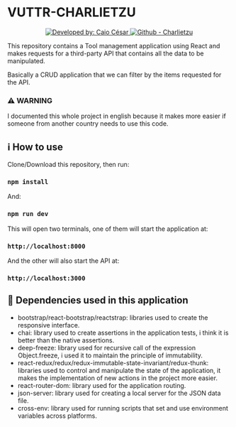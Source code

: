 # VUTTR-CHARLIETZU

<p align="center">
  <a href="https://www.linkedin.com/in/caio-c%C3%A9sar-silva-1aa8b7101/" target="_blank">
    <img alt="Developed by: Caio César" src="https://img.shields.io/badge/developed%20by-Caio%20C%C3%A9sar-blueviolet">
  </a>
  <a href="https://github.com/Charlietzu" target="_blank" >
    <img alt="Github - Charlietzu" src="https://img.shields.io/badge/GitHub-Charlietzu-blueviolet">
  </a>
</p>

This repository contains a Tool management application using React and makes requests for a third-party API that contains all the data to be manipulated. <br />

Basically a CRUD application that we can filter by the items requested for the API. <br />

### :warning: WARNING

I documented this whole project in english because it makes more easier if someone from another country needs to use this code.

## :information_source: How to use

Clone/Download this repository, then run:

### `npm install`

And:

### `npm run dev`

This will open two terminals, one of them will start the application at:

### `http://localhost:8000`

And the other will also start the API at:

### `http://localhost:3000`

## :hammer: Dependencies used in this application

- bootstrap/react-bootstrap/reactstrap: libraries used to create the responsive interface.
- chai: library used to create assertions in the application tests, i think it is better than the native assertions.
- deep-freeze: library used for recursive call of the expression Object.freeze, i used it to maintain the principle of immutability.
- react-redux/redux/redux-immutable-state-invariant/redux-thunk: libraries used to control and manipulate the state of the application, it makes the implementation of new actions in the project more easier.
- react-router-dom: library used for the application routing.
- json-server: library used for creating a local server for the JSON data file.
- cross-env: library used for running scripts that set and use environment variables across platforms.
